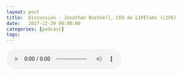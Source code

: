 ```yaml
---
layout: post
title:  Discussion - Jonathan Bushnell, CEO de LIFElabs (LIFE)
date:   2017-12-29 00:00:00
categories: [podcast]
tags:
---
```

<audio src='http://feeds.soundcloud.com/stream/376020737-la-bulle-crypto-discussion-jonathan-bushnell-ceo-de-lifelabs-life.mp3' auto-play='false' controls='true' />

Discussion - LIFE
Épisode focus à propos de la cryptomonnaie LIFE avec Jonathan Bushnell le CEO de LIFElabs.
La version originale (en Anglais) de cet épisode en Anglais est disponible là où vous écoutez La Bulle Crypto d'habitude.


Lien vers le concours pour gagner 100 000 LIFE:
https://twitter.com/LaBulleCrypto/status/944985763380449280

Des questions à propos de l’épisode ? On a dit une bêtise ? Envie de partager et d’échanger ? Rejoins nous sur notre communauté Telegram (t.me/joinchat/BPCby0LDFPYTUhYNDlILVg) ou par Twitter @labullecrypto.

Youtube goo.gl/X4q3gt
Twitter twitter.com/labullecrypto 
RSS feeds.feedburner.com/labullecrypto
Telegram t.me/joinchat/BPCby0LDFPYTUhYNDlILVg
Soundcloud @la-bulle-crypto
iTunes itunes.apple.com/fr/podcast/la-bulle/id1281121446
Discord discord.gg/kXQM7NY

Soutenez le podcast:
BTC: 1F8mSBpdVSYbW7S5w5zaFRtPkJGAjneFVN
LTC: LgKsmiwozmhH4XixzP9iUzHR3DBGtCuo7F
ETH (et autres tokens): 0xe390d66441D0144fd54bd82Bff96B94E7620196f

Intro/outro music: Cash Rules by Ari de Niro is licensed under a Attribution-NonCommercial 3.0 International License.

La Bulle Crypto est un podcast purement information à propos de l’univers des crypto monnaies. Toutes les information fournies durant cette épisode NE SONT PAS À PRENDRE COMME DES CONSEIL D’INVESTISSEMENT. La Bulle Crypto ne fournit pas de conseils d'investissement.
